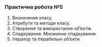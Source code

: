 ### Практична робота №5
1. Визначення класу.
2. Атрибути та методи класу.
3. Створення та використання обʼєктів.
4. Спадкування. Множинне спадкування.
5. Ітератор та ітерабельні обʼєкти.
